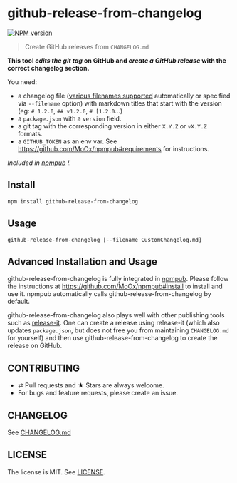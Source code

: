 # github-release-from-changelog

[![NPM version](https://img.shields.io/npm/v/github-release-from-changelog.svg?style=flat)](https://www.npmjs.com/package/github-release-from-changelog)

> Create GitHub releases from `CHANGELOG.md`

**This tool _edits the git tag_ on GitHub and _create a GitHub release_ with the correct changelog section.**

You need:

* a changelog file ([various filenames supported](https://github.com/MoOx/github-release-from-changelog/blob/master/github-release-from-changelog.js) automatically or specified via `--filename` option) with markdown titles that start with the version (eg: `# 1.2.0`, `## v1.2.0`, `# [1.2.0`...)
* a `package.json` with a `version` field.
* a git tag with the corresponding version in either `X.Y.Z` or `vX.Y.Z` formats.
* a `GITHUB_TOKEN` as an env var. See <https://github.com/MoOx/npmpub#requirements> for instructions.

_Included in [npmpub](https://github.com/MoOx/npmpub) !._

## Install

```console
npm install github-release-from-changelog
```

## Usage

```console
github-release-from-changelog [--filename CustomChangelog.md]
```

## Advanced Installation and Usage

github-release-from-changelog is fully integrated in [npmpub](https://github.com/MoOx/npmpub).
Please follow the instructions at <https://github.com/MoOx/npmpub#install> to install and use it.
npmpub automatically calls github-release-from-changelog by default.

github-release-from-changelog also plays well with other publishing tools such as [release-it](https://www.npmjs.com/package/release-it).
One can create a release using release-it (which also updates `package.json`, but does not free you from maintaining `CHANGELOG.md` for yourself) and then use github-release-from-changelog to create the release on GitHub.

## CONTRIBUTING

* ⇄ Pull requests and ★ Stars are always welcome.
* For bugs and feature requests, please create an issue.

## CHANGELOG

See [CHANGELOG.md](CHANGELOG.md)

## LICENSE

The license is MIT.
See [LICENSE](LICENSE).
